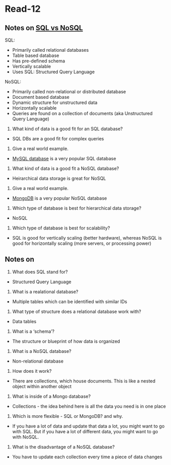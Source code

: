 # Read-12

## Notes on [SQL vs NoSQL](https://www.thegeekstuff.com/2014/01/sql-vs-nosql-db/?utm_source=tuicool)

SQL:
- Primarily called relational databases
- Table based database
- Has pre-defined schema
- Vertically scalable
- Uses SQL: Structured Query Language

NoSQL:
- Primarily called non-relational or distributed database
- Document based database
- Dynamic structure for unstructured data
- Horizontally scalable
- Queries are found on a collection of documents (aka Unstructured Query Language)

1. What kind of data is a good fit for an SQL database?
  - SQL DBs are a good fit for complex queries
1. Give a real world example.
  - [MySQL database](https://www.thegeekstuff.com/2008/07/howto-install-mysql-on-linux/) is a very popular SQL database 
1. What kind of data is a good fit a NoSQL database?
  - Heirarchical data storage is great for NoSQL
1. Give a real world example.
  - [MongoDB](https://www.thegeekstuff.com/2013/01/install-mongodb/) is a very popular NoSQL database
1. Which type of database is best for hierarchical data storage?
  - NoSQL
1. Which type of database is best for scalability?
  - SQL is good for vertically scaling (better hardware), whereas NoSQL is good for horizontally scaling (more servers, or processing power)


## Notes on 

1. What does SQL stand for?
  - Structured Query Language
1. What is a realational database?
  - Multiple tables which can be identified with similar IDs
1. What type of structure does a relational database work with?
  - Data tables
1. What is a ‘schema’?
  - The structure or blueprint of how data is organized
1. What is a NoSQL database?
  - Non-relational database
1. How does it work?
  - There are collections, which house documents. This is like a nested object within another object
1. What is inside of a Mongo database?
  - Collections - the idea behind here is all the data you need is in one place
1. Which is more flexible - SQL or MongoDB? and why.
  - If you have a lot of data and update that data a lot, you might want to go with SQL. But if you have a lot of different data, you might want to go with NoSQL.
1. What is the disadvantage of a NoSQL database?
  - You have to update each collection every time a piece of data changes